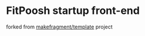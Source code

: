 # FitPoosh startup front-end

forked from [makefragment/template](https://github.com/makefragment/template) project
